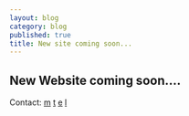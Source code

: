 ```yaml
---
layout: blog
category: blog
published: true
title: New site coming soon...
---
```


## New Website coming soon....

Contact: [m](callto://+64212711844) [t](http://twitter.com/leighghunt) [e](mailto:leigh@venari.co.nz) [l](http://www.linkedin.com/in/leighhunt) 
